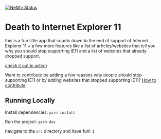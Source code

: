 [![Netlify Status](https://api.netlify.com/api/v1/badges/34c79567-f40e-4b57-ab19-8d1765cae4eb/deploy-status)](https://app.netlify.com/sites/death-to-ie11/deploys)
# Death to Internet Explorer 11

this is a fun little app that counts down to the end of support of Internet Explorer 11 + a few more features like a list of articles/websites that tell you why you should stop supporting IE11 and a list of websites that already dropped support.

[check it out in action](https://death-to-ie11.com/)

Want to contribute by adding a few reasons why people should stop supporting IE11 or by adding websites that stopped supporting IE11?
[How to contribute](CONTRIBUTING.md)

## Running Locally
Install dependencies: `yarn install`

Run the project: `yarn dev`

navigate to the `src` directory and have fun! :)
